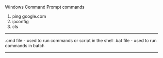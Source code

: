 Windows Command Prompt commands

1. ping google.com
2. ipconfig
3. cls

---

.cmd file - used to run commands or script in the shell
.bat file - used to run commands in batch

---
